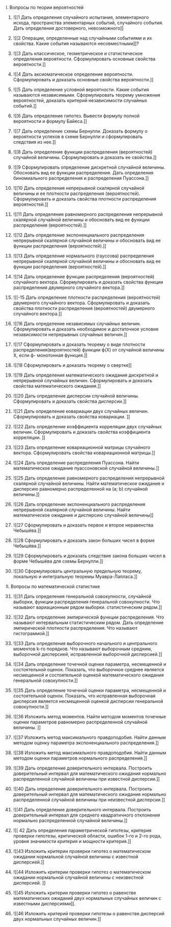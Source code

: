 I. Вопросы по теории вероятностей

1. ![[1 Дать определения случайного испытания, элементарного исхода, пространства элементарных событий, случайного события. Дать определения достоверного, невозможного]]

2. ![[2 Операции, определенные над случайными событиями и их свойства. Какие события называются несовместными]]?

3. ![[3 Дать классическое, геометрическое и статистическое определения вероятности. Сформулировать основные свойства вероятности.]]

4. ![[4 Дать аксиоматическое определение вероятности. Сформулировать и доказать основные свойства вероятности.]]

5. ![[5 Дать определение условной вероятности. Какие события называются независимыми. Сформулировать теорему умножения вероятностей, доказать критерий независимости случайных событий.]]

6. ![[6 Дать определение гипотез. Вывести формулу полной вероятности и формулу Байеса.]]

7. ![[7 Дать определение схемы Бернулли. Доказать формулу о вероятности успехов в схеме Бернулли и сформулировать следствия из нее.]]

8. ![[8 Дать определение функции распределения (вероятностей) случайной величины. Сформулировать и доказать ее свойства.]]

9. ![[9 Сформулировать определение дискретной случайной величины. Обосновать вид ее функции распределения. Дать определения биномиального распределения и распределения Пуассона.]]

10. ![[10 Дать определения непрерывной скалярной случайной величины и ее плотности распределения (вероятностей). Сформулировать и доказать свойства плотности распределения вероятностей.]]

11. ![[11 Дать определение равномерного распределения непрерывной скалярной случайной величины и обосновать вид ее функции распределения (вероятностей).]]

12. ![[12 Дать определение экспоненциального распределения непрерывной скалярной случайной величины и обосновать вид ее функции распределения (вероятностей).]]

13. ![[13 Дать определение нормального (гауссова) распределения непрерывной скалярной случайной величины и обосновать вид ее функции распределения (вероятностей).]]

14. ![[14 Дать определение функции распределения (вероятностей) случайного вектора. Сформулировать и доказать свойства функции распределения двумерного случайного вектора.]]

15. ![[-15 Дать определение плотности распределения (вероятностей) двумерного случайного вектора. Сформулировать и доказать свойства плотности распределения (вероятностей) двумерного случайного вектора.]]

16. ![[16 Дать определение независимых случайных величин. Сформулировать и доказать необходимое и достаточное условие независимости непрерывных случайных величин.]]

17. ![[17 Сформулировать и доказать теорему о виде плотности распределения(вероятностей) функции ф(Х) от случайной величины Х, если ф- монотонная функция.]]

18. ![[18 Сформулировать и доказать теорему о свертке]]

19. ![[19 Дать определения математического ожидания дискретной и непрерывной случайных величин. Сформулировать и доказать свойства математического ожидания.]]

20. ![[20 Дать определение дисперсии случайной величины. Сформулировать и доказать свойства дисперсии.]]

21. ![[21 Дать определение ковариации двух случайных величин. Сформулировать и доказать свойства ковариации. ]]

22. ![[22 Дать определение коэффициента корреляции двух случайных величин. Сформулировать и доказать свойства коэффициента корреляции. ]]

23. ![[23 Дать определение ковариационной матрицы случайного вектора. Сформулировать свойства ковариационной матрицы.]]

24. ![[24 Дать определение распределения Пуассона. Найти математическое ожидание пуассоновской случайной величины.]]

25. ![[25 Дать определение равномерного распределения непрерывной скалярной случайной величины. Найти математическое ожидание и дисперсию равномерно распределенной на (a; b) случайной величины.]]

26. ![[26 Дать определение экспоненциального распределения непрерывной скалярной случайной величины. Найти математическое ожидание и дисперсию случайной величины]]

27. ![[27 Сформулировать и доказать первое и второе неравенства Чебышёва.]]

28. ![[28 Сформулировать и доказать закон больших чисел в форме Чебышёва.]]

29. ![[29 Сформулировать и доказать следствие закона больших чисел в форме Чебышёва для схемы Бернулли.]]

30. ![[30 Сформулировать центральную предельную теорему, локальную и интегральную теоремы Муавра-Лапласа.]]


II. Вопросы по математической статистике

31. ![[31 Дать определения генеральной совокупности, случайной выборки, функции распределения генеральной совокупности. Что называют вариационным рядом выборки. статистическим рядом.]]

32. ![[32 Дать определение эмпирической функции распределения. Что называют интервальным статистическим рядом. Дать определение эмпирической плотности распределения. Что называют гистограммой.]]

33. ![[33 Дать определения выборочного начального и центрального моментов k-го порядков. Что называют выборочным средним, выборочной дисперсией, исправленной выборочной дисперсией.]]

34. ![[34 Дать определение точечной оценки параметра, несмещенной и состоятельной оценок. Показать, что выборочное среднее является несмещенной и состоятельной оценкой математического ожидания генеральной совокупности.]]

35. ![[35 Дать определение точечной оценки параметра, несмещенной и состоятельной оценок. Показать, что исправленная выборочная дисперсия является несмещенной оценкой дисперсии генеральной совокупности.]]

36. ![[36 Изложить метод моментов. Найти методом моментов точечные оценки параметров равномерно распределенной случайной величины. ]]

37. ![[37 Изложить метод максимального правдоподобия. Найти данным методом оценку параметра экспоненциального распределения.]]

38. ![[38 Изложить метод максимального правдоподобия. Найти данным методом оценки параметров нормального распределения.]]
    
39. ![[39 Дать определение доверительного интервала. Построить доверительный интервал для математического ожидания нормально распределенной случайной величины при известной дисперсии.]]
    
40. ![[40 Дать определение доверительного интервала. Построить доверительный интервал для математического ожидания нормально распределенной случайной величины при неизвестной дисперсии.]]

41. ![[41 Дать определение доверительного интервала. Построить доверительный интервал для среднего квадратичного отклонения нормально распределенной случайной величины.]]

42. ![[ 42 Дать определения параметрической гипотезы, критерия проверки гипотезы, критической области, ошибок 1-го и 2-го рода, уровня значимости критерия и мощности критерия.]]

43. ![[43 Изложить критерии проверки гипотез о математическом ожидании нормальной случайной величины с известной дисперсией.]]

44. ![[44 Изложить критерии проверки гипотез о математическом ожидании нормальной случайной величины с неизвестной дисперсией. ]]
    
45. ![[45 Изложить критерии проверки гипотез о равенстве математических ожиданий двух нормальных случайных величин с известными дисперсиями]].

46. ![[46 Изложить критерий проверки гипотезы о равенстве дисперсий двух нормальных случайных величин.]]



